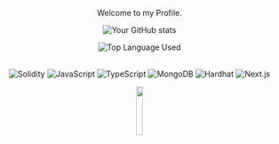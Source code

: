 <link href="https://fonts.googleapis.com/css?family=Roboto" rel="stylesheet">


<p align="center">
  Welcome to my Profile.
</p>


<p align="center">
  <img src="https://github-readme-stats.vercel.app/api?username=nagrarohit&show_icons=true&count_private=true&theme=radical" alt="Your GitHub stats">
</p>
<p align="center">
  <img src="https://github-readme-stats.vercel.app/api/top-langs/?username=nagrarohit&layout=compact&theme=radical" alt="Top Language Used">
</p>
<p align="center">
  
  <br>
  <img src="https://img.shields.io/badge/Solidity-8A2BE2?style=for-the-badge&logo=solidity&logoColor=black" alt="Solidity">
  <img src="https://img.shields.io/badge/JavaScript-F7DF1E?style=for-the-badge&logo=javascript&logoColor=black" alt="JavaScript">
  <img src="https://img.shields.io/badge/TypeScript-3178C6?style=for-the-badge&logo=typescript&logoColor=white" alt="TypeScript">
  <img src="https://img.shields.io/badge/MongoDB-47A248?style=for-the-badge&logo=mongodb&logoColor=white" alt="MongoDB">
<img src="https://img.shields.io/badge/Hardhat-F7DF1E?style=for-the-badge&logo=hardhat&logoColor=black" alt="Hardhat">
<img src="https://img.shields.io/badge/Next.js-000000?style=for-the-badge&logo=next.js&logoColor=white" alt="Next.js">
</p>
<p align="center">
  <a href="https://github.com/nagrarohit">
   <img src="https://c.tenor.com/8CnlmiFa-rAAAAAj/eth-ethereum.gif" align="center" width="15%"/>
</a>
</p>

